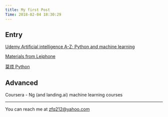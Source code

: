 ```yaml
---
title: My first Post
Time: 2018-02-04 18:30:29
---
```


## Entry

[Udemy Artificial intelligence A-Z; Python and machine learning](https://www.udemy.com/home/my-courses/learning/)

[Materials from Leiphone](https://www.leiphone.com/news/201801/pM48Ekleds2b6j5i.html)

[莫烦 Python](https://morvanzhou.github.io/)

## Advanced

Coursera - Ng (and landing.ai) machine learning courses

---

You can reach me at zfq212@yahoo.com
